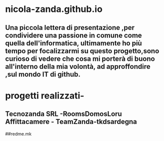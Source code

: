 # nicola-zanda.github.io
## Una piccola lettera di presentazione ,per condividere una passione in comune come quella dell'informatica, ultimamente ho più tempo per focalizzarmi su questo progetto,sono curioso di vedere che cosa mi porterà di buono all'interno della mia volontà, ad approffondire ,sul mondo IT di github.

# progetti realizzati-
## Tecnozanda SRL -RoomsDomosLoru Affittacamere - TeamZanda-tkdsardegna


##redme.mk
